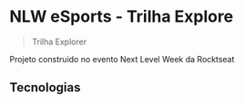 # NLW eSports - Trilha Explore

>Trilha Explorer

Projeto construido no evento Next Level Week da Rocktseat

 ## Tecnologias
